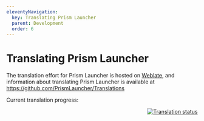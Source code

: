 ```yaml
---
eleventyNavigation:
  key: Translating Prism Launcher
  parent: Development
  order: 6
---
```


# Translating Prism Launcher

The translation effort for Prism Launcher is hosted on [Weblate](https://hosted.weblate.org/projects/prismlauncher/launcher/), and information about translating Prism Launcher is available at <https://github.com/PrismLauncher/Translations>

Current translation progress:
<div style="display: flex; justify-content: flex-end; max-width: 100%; overflow: hidden; margin-bottom: 1rem;">
  <a href="https://hosted.weblate.org/engage/prismlauncher/">
    <img 
      src="https://hosted.weblate.org/widgets/prismlauncher/-/launcher/multi-auto.svg" 
      alt="Translation status" 
      style="max-width: 100%; height: auto;" 
    />
  </a>
</div>
